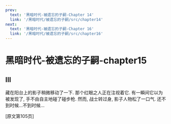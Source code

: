 ```yaml
---
prev:
  text: '黑暗时代-被遗忘的子嗣-Chapter 14'
  link: '/黑暗时代/被遗忘的子嗣/src/chapter14'
next:
  text: '黑暗时代-被遗忘的子嗣-Chapter 16'
  link: '/黑暗时代/被遗忘的子嗣/src/chapter16'
---
```


# 黑暗时代-被遗忘的子嗣-chapter15

## III

藏在阳台上的影子稍微移动了一下. 那个红眼之人正在注视着它. 有一瞬间它以为被发现了, 手不由自主地碰了碰步枪. 然而, 战士转过身, 影子人物松了一口气. 还不到时候...不到时候...

[原文第105页]
